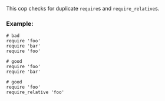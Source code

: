 This cop checks for duplicate `require`s and `require_relative`s.

### Example:
    # bad
    require 'foo'
    require 'bar'
    require 'foo'

    # good
    require 'foo'
    require 'bar'

    # good
    require 'foo'
    require_relative 'foo'
